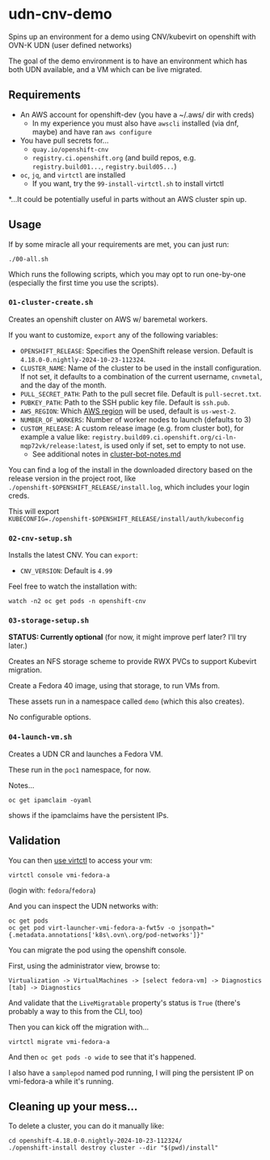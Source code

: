 # udn-cnv-demo

Spins up an environment for a demo using CNV/kubevirt on openshift with OVN-K UDN (user defined networks)

The goal of the demo environment is to have an environment which has both UDN available, and a VM which can be live migrated.

## Requirements

* An AWS account for openshift-dev (you have a ~/.aws/ dir with creds)
  * In my experience you must also have `awscli` installed (via dnf, maybe) and have ran `aws configure`
* You have pull secrets for...
  * `quay.io/openshift-cnv`
  * `registry.ci.openshift.org` (and build repos, e.g. `registry.build01...`, `registry.build05...`)
* `oc`, `jq`, and `virtctl` are installed
  * If you want, try the `99-install-virtctl.sh` to install virtctl

*...It could be potentially useful in parts without an AWS cluster spin up.

## Usage

If by some miracle all your requirements are met, you can just run:

```
./00-all.sh
```

Which runs the following scripts, which you may opt to run one-by-one (especially the first time you use the scripts).

### `01-cluster-create.sh`

Creates an openshift cluster on AWS w/ baremetal workers.

If you want to customize, `export` any of the following variables:

- `OPENSHIFT_RELEASE`: Specifies the OpenShift release version. Default is `4.18.0-0.nightly-2024-10-23-112324`.
- `CLUSTER_NAME`: Name of the cluster to be used in the install configuration. If not set, it defaults to a combination of the current username, `cnvmetal`, and the day of the month.
- `PULL_SECRET_PATH`: Path to the pull secret file. Default is `pull-secret.txt`.
- `PUBKEY_PATH`: Path to the SSH public key file. Default is `ssh.pub`.
- `AWS_REGION`: Which [AWS region](https://docs.aws.amazon.com/AmazonRDS/latest/UserGuide/Concepts.RegionsAndAvailabilityZones.html) will be used, default is `us-west-2`.
- `NUMBER_OF_WORKERS`: Number of worker nodes to launch (defaults to 3)
- `CUSTOM_RELEASE`: A custom release image (e.g. from cluster bot), for example a value like: `registry.build09.ci.openshift.org/ci-ln-mqp72vk/release:latest`, is used only if set, set to empty to not use.
    - See additional notes in [cluster-bot-notes.md](cluster-bot-notes.md)

You can find a log of the install in the downloaded directory based on the release version in the project root, like `./openshift-$OPENSHIFT_RELEASE/install.log`, which includes your login creds.

This will export `KUBECONFIG=./openshift-$OPENSHIFT_RELEASE/install/auth/kubeconfig`

### `02-cnv-setup.sh`

Installs the latest CNV. You can `export`:

- `CNV_VERSION`: Default is `4.99`

Feel free to watch the installation with:

```
watch -n2 oc get pods -n openshift-cnv
```

### `03-storage-setup.sh`

**STATUS: Currently optional** (for now, it might improve perf later? I'll try later.)

Creates an NFS storage scheme to provide RWX PVCs to support Kubevirt migration.

Create a Fedora 40 image, using that storage, to run VMs from.

These assets run in a namespace called `demo` (which this also creates).

No configurable options.

### `04-launch-vm.sh`

Creates a UDN CR and launches a Fedora VM.

These run in the `poc1` namespace, for now.

Notes...

```
oc get ipamclaim -oyaml
```

shows if the ipamclaims have the persistent IPs.

## Validation

You can then [use virtctl](https://kubevirt.io/user-guide/user_workloads/virtctl_client_tool/) to access your vm:

```
virtctl console vmi-fedora-a
```

(login with: `fedora`/`fedora`)

And you can inspect the UDN networks with:

```
oc get pods
oc get pod virt-launcher-vmi-fedora-a-fwt5v -o jsonpath="{.metadata.annotations['k8s\.ovn\.org/pod-networks']}"
```

You can migrate the pod using the openshift console.

First, using the administrator view, browse to:

```
Virtualization -> VirtualMachines -> [select fedora-vm] -> Diagnostics [tab] -> Diagnostics
```

And validate that the `LiveMigratable` property's status is `True` (there's probably a way to this from the CLI, too)

Then you can kick off the migration with...

```
virtctl migrate vmi-fedora-a
```

And then `oc get pods -o wide` to see that it's happened.

I also have a `samplepod` named pod running, I will ping the persistent IP on vmi-fedora-a while it's running.

## Cleaning up your mess...

To delete a cluster, you can do it manually like:

```
cd openshift-4.18.0-0.nightly-2024-10-23-112324/
./openshift-install destroy cluster --dir "$(pwd)/install"
```

